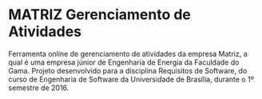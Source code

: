 # MATRIZ Gerenciamento de Atividades
Ferramenta online de gerenciamento de atividades da empresa Matriz, a qual é uma empresa júnior de Engenharia de Energia da Faculdade do Gama. Projeto desenvolvido para a disciplina Requisitos de Software, do curso de Engenharia de Software da Universidade de Brasília, durante o 1º semestre de 2016.
